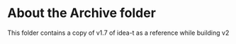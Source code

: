 # About the Archive folder

This folder contains a copy of v1.7 of idea-t as a reference while building v2

